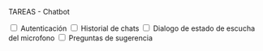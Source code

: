 TAREAS - Chatbot

<label for="tarea1">
  <input type="checkbox" id="tarea1" />
  Autenticación
</label>

<label for="tarea2">
  <input type="checkbox" id="tarea2" />
  Historial de chats
</label>

<label for="tarea3">
  <input type="checkbox" id="tarea3" />
  Dialogo de estado de escucha del microfono
</label>

<label for="tarea4">
  <input type="checkbox" id="tarea4" />
  Preguntas de sugerencia
</label>
